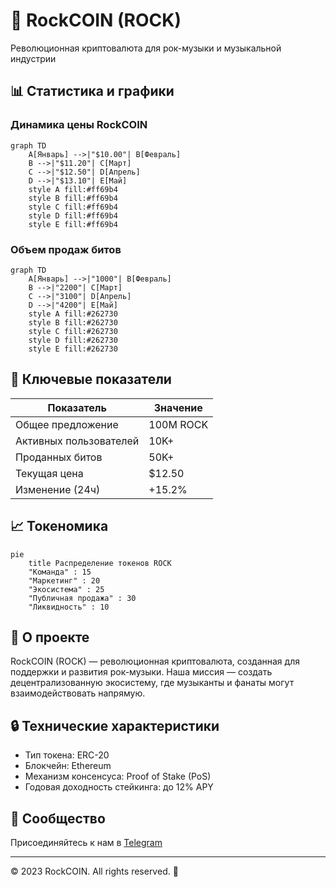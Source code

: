 
# 🎸 RockCOIN (ROCK)

Революционная криптовалюта для рок-музыки и музыкальной индустрии

## 📊 Статистика и графики

### Динамика цены RockCOIN
```mermaid
graph TD
    A[Январь] -->|"$10.00"| B[Февраль]
    B -->|"$11.20"| C[Март]
    C -->|"$12.50"| D[Апрель]
    D -->|"$13.10"| E[Май]
    style A fill:#ff69b4
    style B fill:#ff69b4
    style C fill:#ff69b4
    style D fill:#ff69b4
    style E fill:#ff69b4
```

### Объем продаж битов
```mermaid
graph TD
    A[Январь] -->|"1000"| B[Февраль]
    B -->|"2200"| C[Март]
    C -->|"3100"| D[Апрель]
    D -->|"4200"| E[Май]
    style A fill:#262730
    style B fill:#262730
    style C fill:#262730
    style D fill:#262730
    style E fill:#262730
```

## 💎 Ключевые показатели

| Показатель | Значение |
|------------|----------|
| Общее предложение | 100M ROCK |
| Активных пользователей | 10K+ |
| Проданных битов | 50K+ |
| Текущая цена | $12.50 |
| Изменение (24ч) | +15.2% |

## 📈 Токеномика

```mermaid
pie
    title Распределение токенов ROCK
    "Команда" : 15
    "Маркетинг" : 20
    "Экосистема" : 25
    "Публичная продажа" : 30
    "Ликвидность" : 10
```

## 💫 О проекте

RockCOIN (ROCK) — революционная криптовалюта, созданная для поддержки и развития рок-музыки. 
Наша миссия — создать децентрализованную экосистему, где музыканты и фанаты могут взаимодействовать напрямую.

## 🔒 Технические характеристики

- Тип токена: ERC-20
- Блокчейн: Ethereum
- Механизм консенсуса: Proof of Stake (PoS)
- Годовая доходность стейкинга: до 12% APY

## 🤝 Сообщество

Присоединяйтесь к нам в [Telegram](https://t.me/rockcoin123)

---

© 2023 RockCOIN. All rights reserved. 🎸
